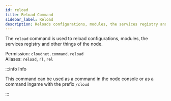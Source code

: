 ```yaml
---
id: reload
title: Reload Command
sidebar_label: Reload
description: Reloads configurations, modules, the services registry and other things of the node.
---
```


The `reload` command is used to reload configurations, modules, the services registry and other things of the node.

Permission: `cloudnet.command.reload`  
Aliases: `reload`, `rl`, `rel`

:::info Info

This command can be used as a command in the node console or as a command ingame with the prefix `/cloud`

:::

